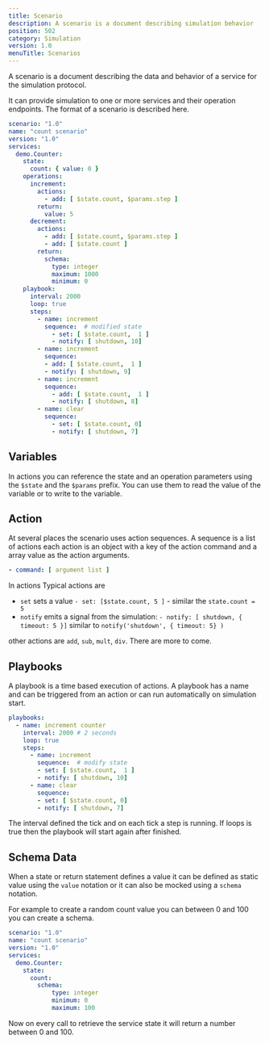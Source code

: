 ```yaml
---
title: Scenario
description: A scenario is a document describing simulation behavior
position: 502
category: Simulation
version: 1.0
menuTitle: Scenarios
---
```


A scenario is a document describing the data and behavior of a service for the simulation protocol.

It can provide simulation to one or more services and their operation endpoints. The format of a scenario is described here.



```yaml
scenario: "1.0"
name: "count scenario"
version: "1.0"
services:
  demo.Counter:
    state:
      count: { value: 0 }
    operations:
      increment:
        actions:
          - add: [ $state.count, $params.step ]
        return:
          value: 5
      decrement:
        actions:
          - add: [ $state.count, $params.step ]
          - add: [ $state.count ]
        return:
          schema:
            type: integer
            maximum: 1000
            minimum: 0
    playbook:
      interval: 2000
      loop: true
      steps:
        - name: increment
          sequence:  # modified state
            - set: [ $state.count,  1 ]
            - notify: [ shutdown, 10]
        - name: increment
          sequence:
          - add: [ $state.count,  1 ]
          - notify: [ shutdown, 9]
        - name: increment
          sequence:
            - add: [ $state.count,  1 ]
            - notify: [ shutdown, 8]
        - name: clear
          sequence:
            - set: [ $state.count, 0]
            - notify: [ shutdown, 7]
```

## Variables

In actions you can reference the state and an operation parameters using the `$state` and the `$params` prefix. You can use them to read the value of the variable or to write to the variable.

## Action

At several places the scenario uses action sequences. A sequence is a list of actions each action is an object with a key of the action command and a array value as the action arguments.

```yaml
- command: [ argument list ]
```

In actions 
Typical actions are
* `set` sets a value `- set: [$state.count, 5 ]` - similar the `state.count = 5`
* `notify` emits a signal from the simulation: `- notify: [ shutdown, { timeout: 5 }]` similar to `notify('shutdown', { timeout: 5} )`

other actions are `add`, `sub`, `mult`, `div`. There are more to come.

## Playbooks

A playbook is a time based execution of actions. A playbook has a name and can be triggered from an action or can run automatically on simulation start.

```yaml
playbooks:
  - name: increment counter
    interval: 2000 # 2 seconds  
    loop: true
    steps:
      - name: increment
        sequence:  # modify state
        - set: [ $state.count,  1 ]
        - notify: [ shutdown, 10]
      - name: clear
        sequence:
        - set: [ $state.count, 0]
        - notify: [ shutdown, 7]    
```

The interval defined the tick and on each tick a step is running. If loops is true then the playbook will start again after finished.

## Schema Data

When a state or return statement  defines a value it can be defined as static value using the `value` notation or it can also be mocked using a `schema` notation.

For example to create a random count value you can between 0 and 100 you can create a schema.

```yaml
scenario: "1.0"
name: "count scenario"
version: "1.0"
services:
  demo.Counter:
    state:
      count: 
        schema:
            type: integer
            minimum: 0
            maximum: 100
```

Now on every call to retrieve the service state it will return a number between 0 and 100.


